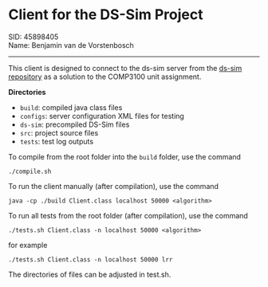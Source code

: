 # Client for the DS-Sim Project
SID: 45898405 \
Name: Benjamin van de Vorstenbosch

---

This client is designed to connect to the ds-sim server from the [ds-sim repository](https://github.com/distsys-MQ/ds-sim) as a solution to the COMP3100 unit assignment.

**Directories**
- `build`: compiled java class files
- `configs`: server configuration XML files for testing
- `ds-sim`: precompiled DS-Sim files
- `src`: project source files
- `tests`: test log outputs

To compile from the root folder into the `build` folder, use the command 
```
./compile.sh
```

To run the client manually (after compilation), use the command
```
java -cp ./build Client.class localhost 50000 <algorithm>
```


To run all tests from the root folder (after compilation), use the command 
```
./tests.sh Client.class -n localhost 50000 <algorithm>
```
for example
```
./tests.sh Client.class -n localhost 50000 lrr
```

The directories of files can be adjusted in test.sh.
